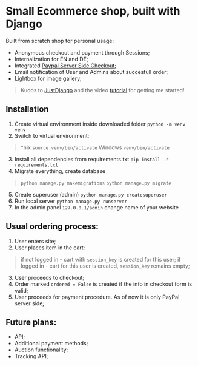 # Small Ecommerce shop, built with Django

Built from scratch shop for personal usage:
* Anonymous checkout and payment through Sessions;
* Internalization for EN and DE;
* Integrated [Paypal Server Side Checkout](https://github.com/paypal/Checkout-Python-SDK);
* Email notification of User and Admins about succesfull order;
* Lightbox for image gallery;

> Kudos to [JustDjango](https://github.com/justdjango/django-ecommerce) and 
> the video [tutorial](https://www.youtube.com/watch?v=YZvRrldjf1Y) for getting me started!


## Installation
1. Create virtual environment inside downloaded folder `python -m venv venv`
2. Switch to virtual environment: 
> *nix `source venv/bin/activate`
> Windows `venv/bin/activate`
3. Install all dependencies from requirements.txt `pip install -r requirements.txt`
4. Migrate everything, create database 
> `python manage.py makemigrations`
> `python manage.py migrate`
5. Create superuser (admin) `python manage.py createsuperuser`
6. Run local server `python manage.py runserver`
7. In the admin panel `127.0.0.1/admin` change name of your website

## Usual ordering process:
1. User enters site;
2. User places item in the cart:
> if not logged in - cart with `session_key` is created for this user;
> if logged in - cart for this user is created, `session_key` remains empty;
3. User proceeds to checkout;
4. Order marked `ordered = False` is created if the info in checkout form is valid;
5. User proceeds for payment procedure. As of now it is only PayPal server side;


## Future plans:    
* API;
* Additional payment methods;
* Auction functionality;
* Tracking API;